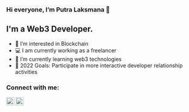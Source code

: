 ### Hi everyone, I’m Putra Laksmana 👋

## I'm a Web3 Developer.

- 👀 I’m interested in Blockchain
- 💻 I am currently working as a freelancer
- 🌱 I’m currently learning  web3 technologies
- 🥅 2022 Goals: Participate in more interactive developer relationship activities

### Connect with me:
[<img align="left" alt="PutraLaksmana | Twitter" width="22px" src="https://cdn.jsdelivr.net/npm/simple-icons@v3/icons/twitter.svg" />](https://twitter.com/putralaksmana_)
[<img align="left" alt="PutraLaksmana | LinkedIn" width="22px" src="https://cdn.jsdelivr.net/npm/simple-icons@v3/icons/linkedin.svg" />](https://www.linkedin.com/in/putra-laksmana-8b6079190/)

<br />

<!---
PutraLaksmana/PutraLaksmana is a ✨ special ✨ repository because its `README.md` (this file) appears on your GitHub profile.
You can click the Preview link to take a look at your changes.
--->
